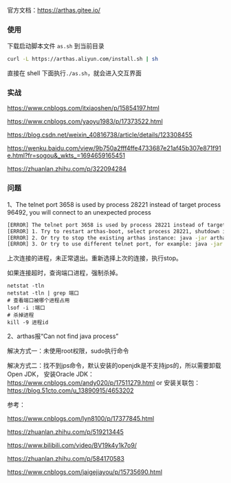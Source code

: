 



官方文档：https://arthas.gitee.io/



### 使用

下载启动脚本文件 `as.sh` 到当前目录

```bash
curl -L https://arthas.aliyun.com/install.sh | sh
```

直接在 shell 下面执行`./as.sh`，就会进入交互界面



### 实战

https://www.cnblogs.com/itxiaoshen/p/15854197.html

https://www.cnblogs.com/yaoyu1983/p/17373522.html

https://blog.csdn.net/weixin_40816738/article/details/123308455

https://wenku.baidu.com/view/9b750a2fff4ffe4733687e21af45b307e871f91e.html?fr=sogou&_wkts_=1694659165451

https://zhuanlan.zhihu.com/p/322094284

### 问题

1、The telnet port 3658 is used by process 28221 instead of target process 96492, you will connect to an unexpected process

~~~bash
[ERROR] The telnet port 3658 is used by process 28221 instead of target process 96492, you will connect to an unexpected process.
[ERROR] 1. Try to restart arthas-boot, select process 28221, shutdown it first with running the ‘stop’ command.
[ERROR] 2. Or try to stop the existing arthas instance: java -jar arthas-client.jar 127.0.0.1 3658 -c “stop”
[ERROR] 3. Or try to use different telnet port, for example: java -jar arthas-boot.jar --telnet-port 9998 --http-port -1
~~~

上次连接的进程，未正常退出。重新选择上次的连接，执行stop。

如果连接超时，查询端口进程，强制杀掉。

~~~shell
netstat -tln
netstat -tln | grep 端口
# 查看端口被哪个进程占用
lsof -i :端口
# 杀掉进程
kill -9 进程id
~~~



2、arthas报“Can not find java process”

解决方式一：未使用root权限，sudo执行命令

解决方式二：找不到jps命令，默认安装的openjdk是不支持jps的，所以需要卸载Open JDK，
安装Oracle JDK：https://www.cnblogs.com/andy020/p/17511279.html
or
安装关联包：https://blog.51cto.com/u_13890915/4653202

参考：

https://www.cnblogs.com/lyn8100/p/17377845.html

https://zhuanlan.zhihu.com/p/519213445

https://www.bilibili.com/video/BV19k4y1k7o9/

https://zhuanlan.zhihu.com/p/584170583

https://www.cnblogs.com/jaigejiayou/p/15735690.html